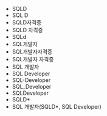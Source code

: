 - SQLD
- SQL D
- SQLD자격증
- SQLD 자격증
- SQLd
- SQL개발자
- SQL개발자자격증
- SQL개발자 자격증
- SQL 개발자
- SQL Developer
- SQL-Developer
- SQL_Developer
- SQLDeveloper
- SQLD*
- SQL 개발자(SQLD*, SQL Developer)